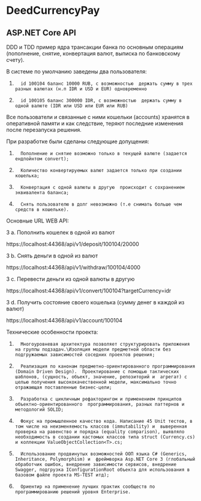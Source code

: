 # DeedCurrencyPay
## ASP.NET Core API

DDD и TDD пример ядра трансакции банка по основным операциям (пополнение, снятие, конвертация валют, выписка по банковскому счету).

В системе по умолчанию заведены два пользователя:

1.       id 100104 баланс 10000 RUB, с возможностью  держать сумму в трех разных валютах (н.п IDR и USD и EUR) одновременно

2.       id 100105 баланс 300000 IDR, с возможностью  держать сумму в одной валюте (IDR или USD или EUR или RUB)

Все пользователи и связанные с ними кошельки (accounts) хранятся в оперативной памяти и как следствие, теряют последние изменения после перезапуска решения.

При разработке были сделаны следующие допущения:

1.       Пополнение и снятие возможно только в текущей валюте (задается ендпойнтом convert);

2.       Количество конвертируемых валют задается только при создании кошелька;

3.       Конвертация с одной валюты в другую  происходит с сохранением эквивалента баланса;

4.       Снять пользователю в долг невозможно (т.е снимать больше чем средств в кошельке).

Основные URL WEB API:

3 a. Пополнить кошелек в одной из валют

https://localhost:44368/api/v1/deposit/100104/20000

3 b. Снять деньги в одной из валют

https://localhost:44368/api/v1/withdraw/100104/4000

3 c. Перевести деньги из одной валюты в другую

https://localhost:44368/api/v1/convert/100104?targetCurrency=idr

3 d. Получить состояние своего кошелька (сумму денег в каждой из валют)

https://localhost:44368/api/v1/account/100104

Технические особенности проекта:

1.       Многоуровневая архитектура позволяет структурировать приложения на группы подзадач.\Изоляция модели предметной области без подгружаемых зависимостей соседних проектов решения;

2.       Реализация по канонам предметно-ориентированного программирования (Domain Driven Design).  Проектирование с помощью тактических шаблонов, (сущность, объект, значение, репозиторий и  агрегат) с целью получения высококачественной модели, максимально точно отражающая поставленные бизнес-цели;

3.       Разработка с цикличным рефакторингом и применением принципов объектно-ориентированного  программирования, разных паттернов и методологий SOLID;

4.       Фокус на промышленное качество кода. Написание 45 Unit тестов, в том числе на неизменяемость классов (immutability) и  выверенная проверка на равенство и порядка (equality comparison), выявляло необходимость в создании кастомых классов типа struct (Currency.cs) и коллекции ValueObjectCollection<T>.cs;

5.       Использование продвинутых возможностей ООП языка C# (Generics, Inheritance, Polymorphism) и  фреймворка Asp.NET Core 3 (глобальный обработчик ошибок, внедрение зависимости сервисов, внедрение Swagger, подгрузка IConfigurationRoot объекта для использования в базовом файле проекта MS-TEST итд);

6.       Ориентир на применение лучших практик сообществ по программированию решений уровня Enterprise.
